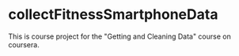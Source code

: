 # collectFitnessSmartphoneData

This is course project for the "Getting and Cleaning Data" course on coursera.
